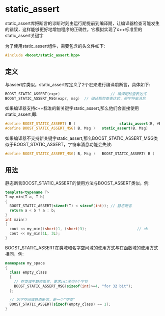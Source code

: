 # static_assert

static_assert库把断言的诊断时刻由运行期提前到编译期，让编译器检查可能发生的错误，这样能够更好地增加程序的正确性，它模拟实现了c++标准里的static_assert关键字

为了使用static_assert组件，需要包含的头文件如下:

```c++
#include <boost/static_assert.hpp>
```

## 定义

与assert库类似，static_assert库定义了2个宏来进行编译期断言，具体如下:

```c++
BOOST_STATIC_ASSERT(expr)						// 编译期检查表达式
BOOST_STATIC_ASSERT_MSG(expr, msg)	// 编译期检查表达式，带字符串消息
```

如果编译器支持c++标准的新关键字static_assert,那么他们会直接使用static_assert,即:

```c++
#define BOOST_STATIC_ASSERT( B )					static_assert(B, #B)
#define BOOST_STATIC_ASSERT_MSG( B, Msg )	static_assert(B, Msg)
```

如果编译器不支持新关键字static_assert,那么BOOST_STATIC_ASSERT_MSG类似于BOOST_STATIC_ASSERT，字符串消息功能会失效:

```c++
#define BOOST_STATIC_ASSERT_MSG( B, Msg )	BOOST_STATIC_ASSERT( B )
```

## 用法

静态断言BOOST_STATIC_ASSERT的使用方法与BOOST_ASSERT类似。例:

```c++
template<typename T>
T my_min(T a, T b)
{
  BOOST_STATIC_ASSERT(sizeof(T) < sizeof(int));	// 静态断言
  return a < b ? a : b;
}
int main()
{
  cout << my_min((short)1, (short)3);						// ok
  cout << my_min(1L, 3L);												// 编译期错误
}
```

BOOST_STATIC_ASSERT在类域和名字空间域的使用方式与在函数域的使用方式相同，例:

```c++
namespace my_space
{
  class empty_class
  {
    // 在类域中静态断言，要求int至少4个字节
    BOOST_STATIC_ASSERT_MSG(sizeof(int)>=4, "for 32 bit");
  };
  
  // 名字空间域静态断言，是一个“空类”
  BOOST_STATIC_ASSERT(sizeof(empty_class) == 1);
}
```